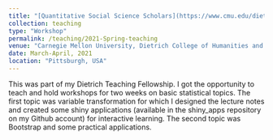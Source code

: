 ```yaml
---
title: "[Quantitative Social Science Scholars](https://www.cmu.edu/dietrich/qsss) program"
collection: teaching
type: "Workshop"
permalink: /teaching/2021-Spring-teaching
venue: "Carnegie Mellon University, Dietrich College of Humanities and Social Sciences"
date: March-April, 2021
location: "Pittsburgh, USA"
---
```


This was part of my Dietrich Teaching Fellowship. I got the opportunity to teach and hold workshops for two weeks on basic statistical topics. The first topic was variable transformation for which I designed the lecture notes and created some shiny applications (available in the shiny_apps repository on my Github account) for interactive learning. The second topic was Bootstrap and some practical applications.
